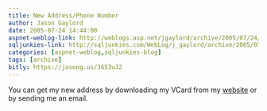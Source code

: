 ```yaml
---
title: New Address/Phone Number
author: Jason Gaylord
date: 2005-07-24 14:44:00
aspnet-weblog-link: http://weblogs.asp.net/jgaylord/archive/2005/07/24/420394.aspx
sqljunkies-link: http://sqljunkies.com/WebLog/j_gaylord/archive/2005/07/24/New_Address_And_Phone_Number.aspx
categories: [aspnet-weblog,sqljunkies-blog]
tags: [archive]
bitly: https://jasong.us/3653uJ2
---
```


You can get my new address by downloading my VCard from my [website](http://www.jasongaylord.com/) or by sending me an email.